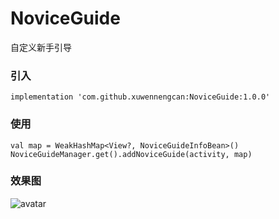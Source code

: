 # NoviceGuide
自定义新手引导
### 引入
    implementation 'com.github.xuwennengcan:NoviceGuide:1.0.0'
### 
### 使用
    val map = WeakHashMap<View?, NoviceGuideInfoBean>()
    NoviceGuideManager.get().addNoviceGuide(activity, map)
### 效果图
![avatar](https://static.dingtalk.com/media/lALPDgQ9qfyYPcrNAcTNARg_280_452.png_620x10000q90g.jpg?auth_bizType=IM&auth_bizEntity=%7B%22cid%22%3A%2226993133%3A284146280%22%2C%22msgId%22%3A%22872321718988%22%7D&open_id=284146280)
   
